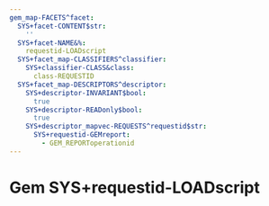 ```yaml
---
gem_map-FACETS^facet:
  SYS+facet-CONTENT$str:
    ''
  SYS+facet-NAME&%:
    requestid-LOADscript
  SYS+facet_map-CLASSIFIERS^classifier:
    SYS+classifier-CLASS&class:
      class-REQUESTID
  SYS+facet_map-DESCRIPTORS^descriptor:
    SYS+descriptor-INVARIANT$bool:
      true
    SYS+descriptor-READonly$bool:
      true
    SYS+descriptor_mapvec-REQUESTS^requestid$str:
      SYS+requestid-GEMreport:
        - GEM_REPORToperationid
---
```

# Gem SYS+requestid-LOADscript

